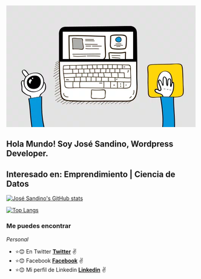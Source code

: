 
![](https://github.com/josesandino/josesandino/blob/master/webdevelopment.gif)

## Hola Mundo! Soy José Sandino, Wordpress Developer.
## Interesado en: Emprendimiento | Ciencia de Datos

[![José Sandino's GitHub stats](https://github-readme-stats.vercel.app/api?username=josesandino)](https://github.com/josesandino/github-readme-stats)

[![Top Langs](https://github-readme-stats.vercel.app/api/top-langs/?username=josesandino&layout=compact)](https://github.com/josesandino/github-readme-stats)


### Me puedes encontrar
_Personal_ 
* :star::blush: En Twitter **[Twitter](https://twitter.com/joansamo01)** :v:
* :star::blush: Facebook **[Facebook](https://facebook.com/joansamo1)** :v:
* :star::blush: Mi perfil de Linkedin **[Linkedin](https://www.linkedin.com/in/josesandino/)** :v:





